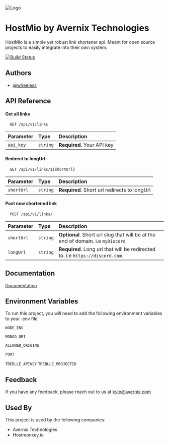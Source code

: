
![Logo](https://wheeless.dev/images/AVERNIX.png)


# HostMio by Avernix Technologies

HostMio is a simple yet robust link shortener api. Meant for open source projects to easily integrate into their own system.

[![Build Status](https://app.travis-ci.com/wheeless/HostMio.svg?branch=main)](https://app.travis-ci.com/wheeless/HostMio)




## Authors

- [@wheeless](https://www.github.com/wheeless)


## API Reference

#### Get all links

```http
  GET /api/v1/links
```

| Parameter | Type     | Description                |
| :-------- | :------- | :------------------------- |
| `api_key` | `string` | **Required**. Your API key |

#### Redirect to longUrl

```http
  GET /api/v1/links/${shortUrl}
```

| Parameter | Type     | Description                       |
| :-------- | :------- | :-------------------------------- |
| `shortUrl`      | `string` | **Required**. Short url redirects to longUrl |

#### Post new shortened link

```http
  POST /api/v1/links/
```

| Parameter | Type     | Description                       |
| :-------- | :------- | :-------------------------------- |
| `shortUrl`      | `string` | **Optional**. Short url slug that will be at the end of domain. i.e `myDiscord` |
| `longUrl`      | `string` | **Required**. Long url that will be redirected to. i.e `https://discord.com` |


## Documentation

[Documentation](https://api.hostmonkey.io/documentation.html)


## Environment Variables

To run this project, you will need to add the following environment variables to your .env file

`NODE_ENV`

`MONGO_URI`

`ALLOWED_ORIGINS`

`PORT`

`TREBLLE_APIKEY`
`TREBLLE_PROJECTID`

## Feedback

If you have any feedback, please reach out to us at kyle@avernix.com


## Used By

This project is used by the following companies:

- Avernix Technologies
- Hostmonkey.io

